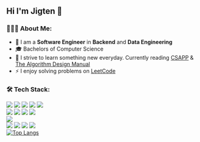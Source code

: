 
## Hi I'm Jigten 👋
### 🧑🏻‍💻 About Me:
- :telescope: I am a **Software Engineer** in **Backend** and **Data Engineering**
-  🎓 Bachelors of Computer Science
- :seedling: I strive to learn something new everyday. Currently reading [CSAPP](http://csapp.cs.cmu.edu/3e/home.html) & [The Algorithm Design Manual](https://www.algorist.com/)
- :zap: I enjoy solving problems on [LeetCode](https://leetcode.com/jigt4n/)
### :hammer_and_wrench: Tech Stack:
![](https://img.shields.io/badge/TypeScript-informational?style=flat&logo=typescript&logoColor=white&color=2bbc8a)
![](https://img.shields.io/badge/JavaScript-informational?style=flat&logo=javascript&logoColor=white&color=2bbc8a)
![](https://img.shields.io/badge/Python-informational?style=flat&logo=python&logoColor=white&color=2bbc8a)
![](https://img.shields.io/badge/C-informational?style=flat&logo=c&logoColor=white&color=2bbc8a)
![](https://img.shields.io/badge/scala-informational?style=flat&logo=scala&logoColor=white&color=2bbc8a)
<br>
![](https://img.shields.io/badge/NodeJS-informational?style=flat&logo=nodedotjs&logoColor=white&color=2bbc8a)
![](https://img.shields.io/badge/React-informational?style=flat&logo=react&logoColor=white&color=2bbc8a)
![](https://img.shields.io/badge/Django-informational?style=flat&logo=django&logoColor=white&color=2bbc8a)
![](https://img.shields.io/badge/NextJS-informational?style=flat&logo=nextdotjs&logoColor=white&color=2bbc8a)
<br>
![](https://img.shields.io/badge/AWS-informational?style=flat&logo=amazonaws&logoColor=white&color=2bbc8a)
<br>
![](https://img.shields.io/badge/PSQL-informational?style=flat&logo=postgresql&logoColor=white&color=2bbc8a)
![](https://img.shields.io/badge/Serverless-informational?style=flat&logo=serverless&logoColor=white&color=2bbc8a)
![](https://img.shields.io/badge/Docker-informational?style=flat&logo=docker&logoColor=white&color=2bbc8a)
![](https://img.shields.io/badge/Webpack-informational?style=flat&logo=webpack&logoColor=white&color=2bbc8a)
<br>
[![Top Langs](https://github-readme-stats.vercel.app/api/top-langs/?username=anuraghazra&exclude_repo=Discovering-Disease-Outbreaks-from-News&layout=compact&theme=merko)](https://github.com/anuraghazra/github-readme-stats)

